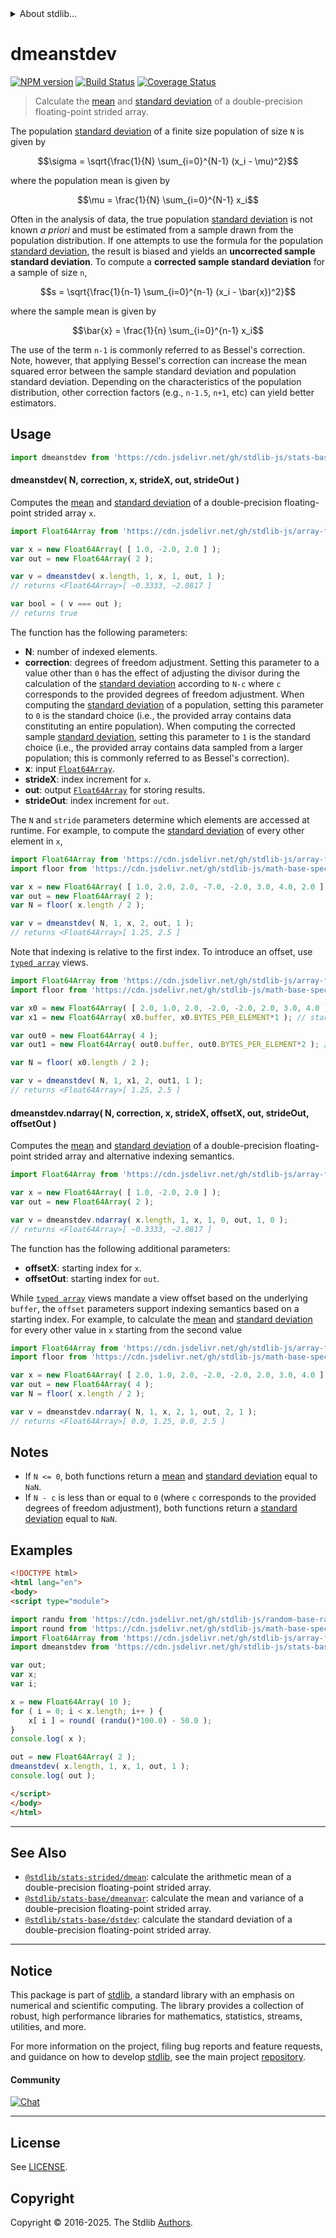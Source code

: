 <!--

@license Apache-2.0

Copyright (c) 2020 The Stdlib Authors.

Licensed under the Apache License, Version 2.0 (the "License");
you may not use this file except in compliance with the License.
You may obtain a copy of the License at

   http://www.apache.org/licenses/LICENSE-2.0

Unless required by applicable law or agreed to in writing, software
distributed under the License is distributed on an "AS IS" BASIS,
WITHOUT WARRANTIES OR CONDITIONS OF ANY KIND, either express or implied.
See the License for the specific language governing permissions and
limitations under the License.

-->

<!--lint disable maximum-heading-length-->


<details>
  <summary>
    About stdlib...
  </summary>
  <p>We believe in a future in which the web is a preferred environment for numerical computation. To help realize this future, we've built stdlib. stdlib is a standard library, with an emphasis on numerical and scientific computation, written in JavaScript (and C) for execution in browsers and in Node.js.</p>
  <p>The library is fully decomposable, being architected in such a way that you can swap out and mix and match APIs and functionality to cater to your exact preferences and use cases.</p>
  <p>When you use stdlib, you can be absolutely certain that you are using the most thorough, rigorous, well-written, studied, documented, tested, measured, and high-quality code out there.</p>
  <p>To join us in bringing numerical computing to the web, get started by checking us out on <a href="https://github.com/stdlib-js/stdlib">GitHub</a>, and please consider <a href="https://opencollective.com/stdlib">financially supporting stdlib</a>. We greatly appreciate your continued support!</p>
</details>

# dmeanstdev

[![NPM version][npm-image]][npm-url] [![Build Status][test-image]][test-url] [![Coverage Status][coverage-image]][coverage-url] <!-- [![dependencies][dependencies-image]][dependencies-url] -->

> Calculate the [mean][arithmetic-mean] and [standard deviation][standard-deviation] of a double-precision floating-point strided array.

<section class="intro">

The population [standard deviation][standard-deviation] of a finite size population of size `N` is given by

<!-- <equation class="equation" label="eq:population_standard_deviation" align="center" raw="\sigma = \sqrt{\frac{1}{N} \sum_{i=0}^{N-1} (x_i - \mu)^2}" alt="Equation for the population standard deviation."> -->

```math
\sigma = \sqrt{\frac{1}{N} \sum_{i=0}^{N-1} (x_i - \mu)^2}
```

<!-- <div class="equation" align="center" data-raw-text="\sigma = \sqrt{\frac{1}{N} \sum_{i=0}^{N-1} (x_i - \mu)^2}" data-equation="eq:population_standard_deviation">
    <img src="https://cdn.jsdelivr.net/gh/stdlib-js/stdlib@fc1d35912f15aaa6bfb58aadc07a842b1239c98c/lib/node_modules/@stdlib/stats/base/dmeanstdev/docs/img/equation_population_standard_deviation.svg" alt="Equation for the population standard deviation.">
    <br>
</div> -->

<!-- </equation> -->

where the population mean is given by

<!-- <equation class="equation" label="eq:population_mean" align="center" raw="\mu = \frac{1}{N} \sum_{i=0}^{N-1} x_i" alt="Equation for the population mean."> -->

```math
\mu = \frac{1}{N} \sum_{i=0}^{N-1} x_i
```

<!-- <div class="equation" align="center" data-raw-text="\mu = \frac{1}{N} \sum_{i=0}^{N-1} x_i" data-equation="eq:population_mean">
    <img src="https://cdn.jsdelivr.net/gh/stdlib-js/stdlib@fc1d35912f15aaa6bfb58aadc07a842b1239c98c/lib/node_modules/@stdlib/stats/base/dmeanstdev/docs/img/equation_population_mean.svg" alt="Equation for the population mean.">
    <br>
</div> -->

<!-- </equation> -->

Often in the analysis of data, the true population [standard deviation][standard-deviation] is not known _a priori_ and must be estimated from a sample drawn from the population distribution. If one attempts to use the formula for the population [standard deviation][standard-deviation], the result is biased and yields an **uncorrected sample standard deviation**. To compute a **corrected sample standard deviation** for a sample of size `n`,

<!-- <equation class="equation" label="eq:corrected_sample_standard_deviation" align="center" raw="s = \sqrt{\frac{1}{n-1} \sum_{i=0}^{n-1} (x_i - \bar{x})^2}" alt="Equation for computing a corrected sample standard deviation."> -->

```math
s = \sqrt{\frac{1}{n-1} \sum_{i=0}^{n-1} (x_i - \bar{x})^2}
```

<!-- <div class="equation" align="center" data-raw-text="s = \sqrt{\frac{1}{n-1} \sum_{i=0}^{n-1} (x_i - \bar{x})^2}" data-equation="eq:corrected_sample_standard_deviation">
    <img src="https://cdn.jsdelivr.net/gh/stdlib-js/stdlib@fc1d35912f15aaa6bfb58aadc07a842b1239c98c/lib/node_modules/@stdlib/stats/base/dmeanstdev/docs/img/equation_corrected_sample_standard_deviation.svg" alt="Equation for computing a corrected sample standard deviation.">
    <br>
</div> -->

<!-- </equation> -->

where the sample mean is given by

<!-- <equation class="equation" label="eq:sample_mean" align="center" raw="\bar{x} = \frac{1}{n} \sum_{i=0}^{n-1} x_i" alt="Equation for the sample mean."> -->

```math
\bar{x} = \frac{1}{n} \sum_{i=0}^{n-1} x_i
```

<!-- <div class="equation" align="center" data-raw-text="\bar{x} = \frac{1}{n} \sum_{i=0}^{n-1} x_i" data-equation="eq:sample_mean">
    <img src="https://cdn.jsdelivr.net/gh/stdlib-js/stdlib@fc1d35912f15aaa6bfb58aadc07a842b1239c98c/lib/node_modules/@stdlib/stats/base/dmeanstdev/docs/img/equation_sample_mean.svg" alt="Equation for the sample mean.">
    <br>
</div> -->

<!-- </equation> -->

The use of the term `n-1` is commonly referred to as Bessel's correction. Note, however, that applying Bessel's correction can increase the mean squared error between the sample standard deviation and population standard deviation. Depending on the characteristics of the population distribution, other correction factors (e.g., `n-1.5`, `n+1`, etc) can yield better estimators.

</section>

<!-- /.intro -->



<section class="usage">

## Usage

```javascript
import dmeanstdev from 'https://cdn.jsdelivr.net/gh/stdlib-js/stats-base-dmeanstdev@esm/index.mjs';
```

#### dmeanstdev( N, correction, x, strideX, out, strideOut )

Computes the [mean][arithmetic-mean] and [standard deviation][standard-deviation] of a double-precision floating-point strided array `x`.

```javascript
import Float64Array from 'https://cdn.jsdelivr.net/gh/stdlib-js/array-float64@esm/index.mjs';

var x = new Float64Array( [ 1.0, -2.0, 2.0 ] );
var out = new Float64Array( 2 );

var v = dmeanstdev( x.length, 1, x, 1, out, 1 );
// returns <Float64Array>[ ~0.3333, ~2.0817 ]

var bool = ( v === out );
// returns true
```

The function has the following parameters:

-   **N**: number of indexed elements.
-   **correction**: degrees of freedom adjustment. Setting this parameter to a value other than `0` has the effect of adjusting the divisor during the calculation of the [standard deviation][standard-deviation] according to `N-c` where `c` corresponds to the provided degrees of freedom adjustment. When computing the [standard deviation][standard-deviation] of a population, setting this parameter to `0` is the standard choice (i.e., the provided array contains data constituting an entire population). When computing the corrected sample [standard deviation][standard-deviation], setting this parameter to `1` is the standard choice (i.e., the provided array contains data sampled from a larger population; this is commonly referred to as Bessel's correction).
-   **x**: input [`Float64Array`][@stdlib/array/float64].
-   **strideX**: index increment for `x`.
-   **out**: output [`Float64Array`][@stdlib/array/float64] for storing results.
-   **strideOut**: index increment for `out`.

The `N` and `stride` parameters determine which elements are accessed at runtime. For example, to compute the [standard deviation][standard-deviation] of every other element in `x`,

```javascript
import Float64Array from 'https://cdn.jsdelivr.net/gh/stdlib-js/array-float64@esm/index.mjs';
import floor from 'https://cdn.jsdelivr.net/gh/stdlib-js/math-base-special-floor@esm/index.mjs';

var x = new Float64Array( [ 1.0, 2.0, 2.0, -7.0, -2.0, 3.0, 4.0, 2.0 ] );
var out = new Float64Array( 2 );
var N = floor( x.length / 2 );

var v = dmeanstdev( N, 1, x, 2, out, 1 );
// returns <Float64Array>[ 1.25, 2.5 ]
```

Note that indexing is relative to the first index. To introduce an offset, use [`typed array`][mdn-typed-array] views.

<!-- eslint-disable stdlib/capitalized-comments -->

```javascript
import Float64Array from 'https://cdn.jsdelivr.net/gh/stdlib-js/array-float64@esm/index.mjs';
import floor from 'https://cdn.jsdelivr.net/gh/stdlib-js/math-base-special-floor@esm/index.mjs';

var x0 = new Float64Array( [ 2.0, 1.0, 2.0, -2.0, -2.0, 2.0, 3.0, 4.0 ] );
var x1 = new Float64Array( x0.buffer, x0.BYTES_PER_ELEMENT*1 ); // start at 2nd element

var out0 = new Float64Array( 4 );
var out1 = new Float64Array( out0.buffer, out0.BYTES_PER_ELEMENT*2 ); // start at 3rd element

var N = floor( x0.length / 2 );

var v = dmeanstdev( N, 1, x1, 2, out1, 1 );
// returns <Float64Array>[ 1.25, 2.5 ]
```

#### dmeanstdev.ndarray( N, correction, x, strideX, offsetX, out, strideOut, offsetOut )

Computes the [mean][arithmetic-mean] and [standard deviation][standard-deviation] of a double-precision floating-point strided array and alternative indexing semantics.

```javascript
import Float64Array from 'https://cdn.jsdelivr.net/gh/stdlib-js/array-float64@esm/index.mjs';

var x = new Float64Array( [ 1.0, -2.0, 2.0 ] );
var out = new Float64Array( 2 );

var v = dmeanstdev.ndarray( x.length, 1, x, 1, 0, out, 1, 0 );
// returns <Float64Array>[ ~0.3333, ~2.0817 ]
```

The function has the following additional parameters:

-   **offsetX**: starting index for `x`.
-   **offsetOut**: starting index for `out`.

While [`typed array`][mdn-typed-array] views mandate a view offset based on the underlying `buffer`, the `offset` parameters support indexing semantics based on a starting index. For example, to calculate the [mean][arithmetic-mean] and [standard deviation][standard-deviation] for every other value in `x` starting from the second value

```javascript
import Float64Array from 'https://cdn.jsdelivr.net/gh/stdlib-js/array-float64@esm/index.mjs';
import floor from 'https://cdn.jsdelivr.net/gh/stdlib-js/math-base-special-floor@esm/index.mjs';

var x = new Float64Array( [ 2.0, 1.0, 2.0, -2.0, -2.0, 2.0, 3.0, 4.0 ] );
var out = new Float64Array( 4 );
var N = floor( x.length / 2 );

var v = dmeanstdev.ndarray( N, 1, x, 2, 1, out, 2, 1 );
// returns <Float64Array>[ 0.0, 1.25, 0.0, 2.5 ]
```

</section>

<!-- /.usage -->

<section class="notes">

## Notes

-   If `N <= 0`, both functions return a [mean][arithmetic-mean] and [standard deviation][standard-deviation] equal to `NaN`.
-   If `N - c` is less than or equal to `0` (where `c` corresponds to the provided degrees of freedom adjustment), both functions return a [standard deviation][standard-deviation] equal to `NaN`.

</section>

<!-- /.notes -->

<section class="examples">

## Examples

<!-- eslint no-undef: "error" -->

```html
<!DOCTYPE html>
<html lang="en">
<body>
<script type="module">

import randu from 'https://cdn.jsdelivr.net/gh/stdlib-js/random-base-randu@esm/index.mjs';
import round from 'https://cdn.jsdelivr.net/gh/stdlib-js/math-base-special-round@esm/index.mjs';
import Float64Array from 'https://cdn.jsdelivr.net/gh/stdlib-js/array-float64@esm/index.mjs';
import dmeanstdev from 'https://cdn.jsdelivr.net/gh/stdlib-js/stats-base-dmeanstdev@esm/index.mjs';

var out;
var x;
var i;

x = new Float64Array( 10 );
for ( i = 0; i < x.length; i++ ) {
    x[ i ] = round( (randu()*100.0) - 50.0 );
}
console.log( x );

out = new Float64Array( 2 );
dmeanstdev( x.length, 1, x, 1, out, 1 );
console.log( out );

</script>
</body>
</html>
```

</section>

<!-- /.examples -->

<section class="references">

</section>

<!-- /.references -->

<!-- Section for related `stdlib` packages. Do not manually edit this section, as it is automatically populated. -->

<section class="related">

* * *

## See Also

-   <span class="package-name">[`@stdlib/stats-strided/dmean`][@stdlib/stats/strided/dmean]</span><span class="delimiter">: </span><span class="description">calculate the arithmetic mean of a double-precision floating-point strided array.</span>
-   <span class="package-name">[`@stdlib/stats-base/dmeanvar`][@stdlib/stats/base/dmeanvar]</span><span class="delimiter">: </span><span class="description">calculate the mean and variance of a double-precision floating-point strided array.</span>
-   <span class="package-name">[`@stdlib/stats-base/dstdev`][@stdlib/stats/base/dstdev]</span><span class="delimiter">: </span><span class="description">calculate the standard deviation of a double-precision floating-point strided array.</span>

</section>

<!-- /.related -->

<!-- Section for all links. Make sure to keep an empty line after the `section` element and another before the `/section` close. -->


<section class="main-repo" >

* * *

## Notice

This package is part of [stdlib][stdlib], a standard library with an emphasis on numerical and scientific computing. The library provides a collection of robust, high performance libraries for mathematics, statistics, streams, utilities, and more.

For more information on the project, filing bug reports and feature requests, and guidance on how to develop [stdlib][stdlib], see the main project [repository][stdlib].

#### Community

[![Chat][chat-image]][chat-url]

---

## License

See [LICENSE][stdlib-license].


## Copyright

Copyright &copy; 2016-2025. The Stdlib [Authors][stdlib-authors].

</section>

<!-- /.stdlib -->

<!-- Section for all links. Make sure to keep an empty line after the `section` element and another before the `/section` close. -->

<section class="links">

[npm-image]: http://img.shields.io/npm/v/@stdlib/stats-base-dmeanstdev.svg
[npm-url]: https://npmjs.org/package/@stdlib/stats-base-dmeanstdev

[test-image]: https://github.com/stdlib-js/stats-base-dmeanstdev/actions/workflows/test.yml/badge.svg?branch=main
[test-url]: https://github.com/stdlib-js/stats-base-dmeanstdev/actions/workflows/test.yml?query=branch:main

[coverage-image]: https://img.shields.io/codecov/c/github/stdlib-js/stats-base-dmeanstdev/main.svg
[coverage-url]: https://codecov.io/github/stdlib-js/stats-base-dmeanstdev?branch=main

<!--

[dependencies-image]: https://img.shields.io/david/stdlib-js/stats-base-dmeanstdev.svg
[dependencies-url]: https://david-dm.org/stdlib-js/stats-base-dmeanstdev/main

-->

[chat-image]: https://img.shields.io/gitter/room/stdlib-js/stdlib.svg
[chat-url]: https://app.gitter.im/#/room/#stdlib-js_stdlib:gitter.im

[stdlib]: https://github.com/stdlib-js/stdlib

[stdlib-authors]: https://github.com/stdlib-js/stdlib/graphs/contributors

[umd]: https://github.com/umdjs/umd
[es-module]: https://developer.mozilla.org/en-US/docs/Web/JavaScript/Guide/Modules

[deno-url]: https://github.com/stdlib-js/stats-base-dmeanstdev/tree/deno
[deno-readme]: https://github.com/stdlib-js/stats-base-dmeanstdev/blob/deno/README.md
[umd-url]: https://github.com/stdlib-js/stats-base-dmeanstdev/tree/umd
[umd-readme]: https://github.com/stdlib-js/stats-base-dmeanstdev/blob/umd/README.md
[esm-url]: https://github.com/stdlib-js/stats-base-dmeanstdev/tree/esm
[esm-readme]: https://github.com/stdlib-js/stats-base-dmeanstdev/blob/esm/README.md
[branches-url]: https://github.com/stdlib-js/stats-base-dmeanstdev/blob/main/branches.md

[stdlib-license]: https://raw.githubusercontent.com/stdlib-js/stats-base-dmeanstdev/main/LICENSE

[arithmetic-mean]: https://en.wikipedia.org/wiki/Arithmetic_mean

[standard-deviation]: https://en.wikipedia.org/wiki/Standard_deviation

[@stdlib/array/float64]: https://github.com/stdlib-js/array-float64/tree/esm

[mdn-typed-array]: https://developer.mozilla.org/en-US/docs/Web/JavaScript/Reference/Global_Objects/TypedArray

<!-- <related-links> -->

[@stdlib/stats/strided/dmean]: https://github.com/stdlib-js/stats-strided-dmean/tree/esm

[@stdlib/stats/base/dmeanvar]: https://github.com/stdlib-js/stats-base-dmeanvar/tree/esm

[@stdlib/stats/base/dstdev]: https://github.com/stdlib-js/stats-base-dstdev/tree/esm

<!-- </related-links> -->

</section>

<!-- /.links -->
